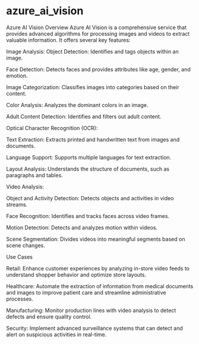 # azure_ai_vision

Azure AI Vision Overview
Azure AI Vision is a comprehensive service that provides advanced algorithms for processing images and videos to extract valuable information. It offers several key features:

Image Analysis:
Object Detection: Identifies and tags objects within an image.

Face Detection: Detects faces and provides attributes like age, gender, and emotion.

Image Categorization: Classifies images into categories based on their content.

Color Analysis: Analyzes the dominant colors in an image.

Adult Content Detection: Identifies and filters out adult content.

Optical Character Recognition (OCR):

Text Extraction: Extracts printed and handwritten text from images and documents.

Language Support: Supports multiple languages for text extraction.

Layout Analysis: Understands the structure of documents, such as paragraphs and tables.

Video Analysis:

Object and Activity Detection: Detects objects and activities in video streams.

Face Recognition: Identifies and tracks faces across video frames.

Motion Detection: Detects and analyzes motion within videos.

Scene Segmentation: Divides videos into meaningful segments based on scene changes.

Use Cases

Retail: Enhance customer experiences by analyzing in-store video feeds to understand shopper behavior and optimize store layouts.

Healthcare: Automate the extraction of information from medical documents and images to improve patient care and streamline administrative processes.

Manufacturing: Monitor production lines with video analysis to detect defects and ensure quality control.

Security: Implement advanced surveillance systems that can detect and alert on suspicious activities in real-time.
